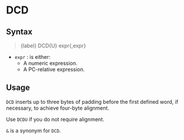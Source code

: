 # DCD

## Syntax

> {label} DCD{U} expr{,expr}

* `expr` : is either:
	+ A numeric expression.
	+ A PC-relative expression.

## Usage

`DCD` inserts up to three bytes of padding before the first defined word, if necessary, to achieve four-byte alignment.

Use `DCDU` if you do not require alignment.

`&` is a synonym for `DCD`.
